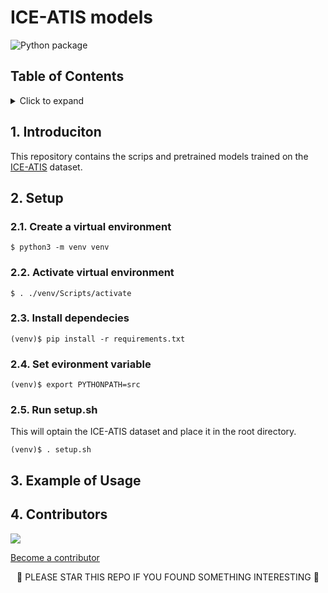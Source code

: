 <!-- omit in toc -->
# ICE-ATIS models

![Python package](https://github.com/egillanton/ice-atis-nlu-models/workflows/Python%20package/badge.svg)

<!-- omit in toc -->
## Table of Contents

<details>
<summary>Click to expand</summary>

- [1. Introduciton](#1-introduciton)
- [2. Setup](#2-setup)
	- [2.1. Create a virtual environment](#21-create-a-virtual-environment)
	- [2.2. Activate virtual environment](#22-activate-virtual-environment)
	- [2.3. Install dependecies](#23-install-dependecies)
	- [2.4. Set evironment variable](#24-set-evironment-variable)
	- [2.5. Run setup.sh](#25-run-setupsh)
- [3. Example of Usage](#3-example-of-usage)
- [4. Contributors](#4-contributors)
</details>


## 1. Introduciton

This repository contains the scrips and pretrained models trained on the [ICE-ATIS](https://github.com/egillanton/ice-atis) dataset.

## 2. Setup

### 2.1. Create a virtual environment

```console
$ python3 -m venv venv
```

### 2.2. Activate virtual environment

```console
$ . ./venv/Scripts/activate
```

### 2.3. Install dependecies

```console
(venv)$ pip install -r requirements.txt
```

### 2.4. Set evironment variable

```console
(venv)$ export PYTHONPATH=src
```

### 2.5. Run setup.sh

This will optain the ICE-ATIS dataset and place it in the root directory.

```console
(venv)$ . setup.sh
```

## 3. Example of Usage


## 4. Contributors
<a href="https://github.com/egillanton/ice-atis-nlu-models/graphs/contributors">
  <img src="https://contributors-img.web.app/image?repo=egillanton/ice-atis-nlu-models" />
</a>
<!-- Made with [contributors-img](https://contributors-img.web.app). -->

[Become a contributor](CONTRIBUTING.md)

<p align="center">
🌟 PLEASE STAR THIS REPO IF YOU FOUND SOMETHING INTERESTING 🌟
</p>

